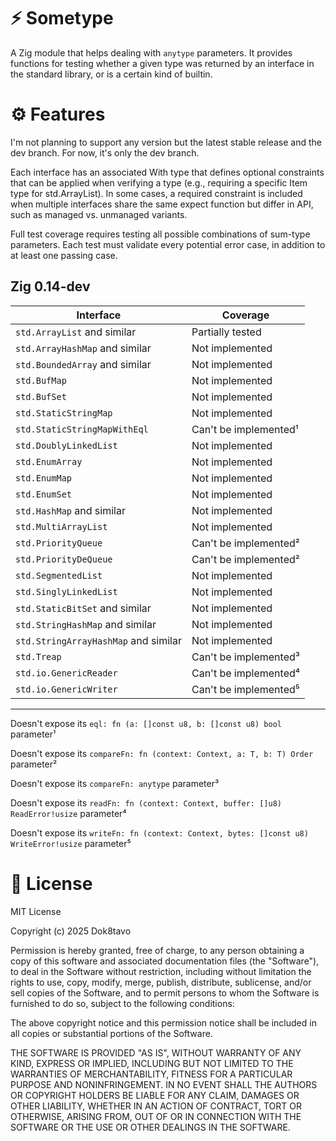 # ⚡ Sometype

A Zig module that helps dealing with `anytype` parameters. It provides functions for testing 
whether a given type was returned by an interface in the standard library, or is a certain kind of
builtin.

# ⚙️ Features

I'm not planning to support any version but the latest stable release and the dev branch. For now,
it's only the dev branch.

Each interface has an associated With type that defines optional constraints that can be applied
when verifying a type (e.g., requiring a specific Item type for std.ArrayList). In some cases, a
required constraint is included when multiple interfaces share the same expect function but differ
in API, such as managed vs. unmanaged variants.

Full test coverage requires testing all possible combinations of sum-type parameters. Each test must validate every potential error case, in addition to at least one passing case.

## Zig 0.14-dev

| Interface                            | Coverage              |
|--------------------------------------|-----------------------|
| `std.ArrayList` and similar          | Partially tested      |
| `std.ArrayHashMap` and similar       | Not implemented       |
| `std.BoundedArray` and similar       | Not implemented       |
| `std.BufMap`                         | Not implemented       |
| `std.BufSet`                         | Not implemented       |
| `std.StaticStringMap`                | Not implemented       |
| `std.StaticStringMapWithEql`         | Can't be implemented¹ |
| `std.DoublyLinkedList`               | Not implemented       |
| `std.EnumArray`                      | Not implemented       |
| `std.EnumMap`                        | Not implemented       |
| `std.EnumSet`                        | Not implemented       |
| `std.HashMap` and similar            | Not implemented       |
| `std.MultiArrayList`                 | Not implemented       |
| `std.PriorityQueue`                  | Can't be implemented² |
| `std.PriorityDeQueue`                | Can't be implemented² |
| `std.SegmentedList`                  | Not implemented       |
| `std.SinglyLinkedList`               | Not implemented       |
| `std.StaticBitSet` and similar       | Not implemented       |
| `std.StringHashMap` and similar      | Not implemented       |
| `std.StringArrayHashMap` and similar | Not implemented       |
| `std.Treap`                          | Can't be implemented³ |
| `std.io.GenericReader`               | Can't be implemented⁴ |
| `std.io.GenericWriter`               | Can't be implemented⁵ |

---

Doesn't expose its `eql: fn (a: []const u8, b: []const u8) bool` parameter¹

Doesn't expose its `compareFn: fn (context: Context, a: T, b: T) Order` parameter²

Doesn't expose its `compareFn: anytype` parameter³

Doesn't expose its `readFn: fn (context: Context, buffer: []u8) ReadError!usize` parameter⁴

Doesn't expose its `writeFn: fn (context: Context, bytes: []const u8) WriteError!usize` parameter⁵


# 📃 License

MIT License

Copyright (c) 2025 Dok8tavo

Permission is hereby granted, free of charge, to any person obtaining a copy
of this software and associated documentation files (the "Software"), to deal
in the Software without restriction, including without limitation the rights
to use, copy, modify, merge, publish, distribute, sublicense, and/or sell
copies of the Software, and to permit persons to whom the Software is
furnished to do so, subject to the following conditions:

The above copyright notice and this permission notice shall be included in all
copies or substantial portions of the Software.

THE SOFTWARE IS PROVIDED "AS IS", WITHOUT WARRANTY OF ANY KIND, EXPRESS OR
IMPLIED, INCLUDING BUT NOT LIMITED TO THE WARRANTIES OF MERCHANTABILITY,
FITNESS FOR A PARTICULAR PURPOSE AND NONINFRINGEMENT. IN NO EVENT SHALL THE
AUTHORS OR COPYRIGHT HOLDERS BE LIABLE FOR ANY CLAIM, DAMAGES OR OTHER
LIABILITY, WHETHER IN AN ACTION OF CONTRACT, TORT OR OTHERWISE, ARISING FROM,
OUT OF OR IN CONNECTION WITH THE SOFTWARE OR THE USE OR OTHER DEALINGS IN THE
SOFTWARE.
